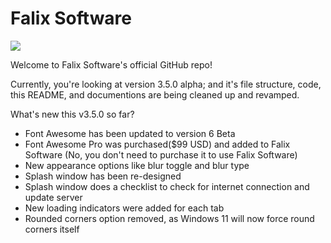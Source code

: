 # Falix Software
![](https://i.imgur.com/cFTH6UL.png)

Welcome to Falix Software's official GitHub repo!

Currently, you're looking at version 3.5.0 alpha; and it's file structure, code, this README, and documentions are being cleaned up and revamped.

What's new this v3.5.0 so far?
 - Font Awesome has been updated to version 6 Beta
 - Font Awesome Pro was purchased($99 USD) and added to Falix Software (No, you don't need to purchase it to use Falix Software)
 - New appearance options like blur toggle and blur type
 - Splash window has been re-designed
 - Splash window does a checklist to check for internet connection and update server
 - New loading indicators were added for each tab
 - Rounded corners option removed, as Windows 11 will now force round corners itself